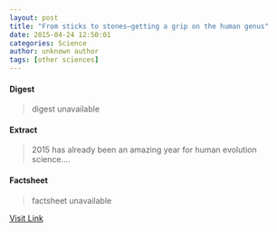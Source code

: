 ```yaml
---
layout: post
title: "From sticks to stones—getting a grip on the human genus"
date: 2015-04-24 12:50:01
categories: Science
author: unknown author
tags: [other sciences]
---
```



#### Digest
>digest unavailable

#### Extract
>2015 has already been an amazing year for human evolution science....

#### Factsheet
>factsheet unavailable

[Visit Link](http://phys.org/news349081366.html)


